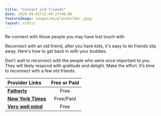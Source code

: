 ```yaml
---
title: "Contact old friends"
date: 2020-09-01T12:49:27+06:00
featureImage: images/ma/placeholder.jpeg
layout: static
---
```


Re-connect with those people you may have lost touch with

Reconnect with an old friend, after you have kids, it's easy to let friends slip away. Here's how to get back in with your buddies.

Don’t wait to reconnect with the people who were once important to you. They will likely respond with gratitude and delight. Make the effort. It’s time to reconnect with a few old friends.

| Provider Links      | Free or Paid  |  
| :-----------          | :--------------:      |  
| [**Fatherly**](https://www.fatherly.com/love-money/best-way-reach-out-old-friend-advice) | Free | 
| [**New York Times**](https://www.nytimes.com/2022/07/11/well/family/check-in-text-friendship.html) | Free/Paid | 
| [**Very well mind**](https://www.verywellmind.com/how-to-reconnect-with-an-old-friend-without-making-it-awkward-5225930) | Free | 
  

<br/><br/>






